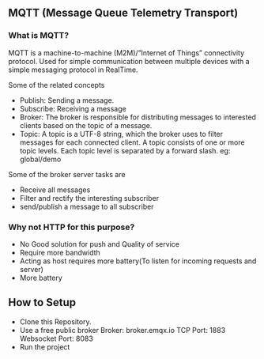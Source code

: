 ## MQTT (Message Queue Telemetry Transport)

### What is MQTT?
MQTT is a machine-to-machine (M2M)/”Internet of Things” connectivity protocol.
Used for simple communication between multiple devices with a simple messaging protocol in RealTime.

Some of the related concepts
- Publish: Sending a message.
- Subscribe: Receiving a message
- Broker: The broker is responsible for distributing messages to interested clients based on the topic of a message.
- Topic: A topic is a UTF-8 string, which the broker uses to filter messages for each connected client. A topic consists of one or more topic levels. Each topic level is separated by a forward slash. eg: global/demo

Some of the broker server tasks are
- Receive all messages
- Filter and rectify the interesting subscriber
- send/publish a message to all subscriber

### Why not HTTP for this purpose?
- No Good solution for push and Quality of service
- Require more bandwidth
- Acting as host requires more battery(To listen for incoming requests and server)
- More battery

## How to Setup
- Clone this Repository.
- Use a free public broker
  Broker: broker.emqx.io
  TCP Port: 1883
  Websocket Port: 8083
- Run the project


